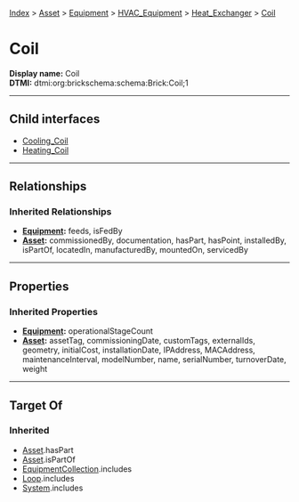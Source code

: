 [Index](../../../../../index.md) > [Asset](../../../../Asset.md) > [Equipment](../../../Equipment.md) > [HVAC_Equipment](../../HVAC_Equipment.md) > [Heat_Exchanger](../Heat_Exchanger.md) > [Coil](#)
# Coil

**Display name:** Coil<br />
**DTMI:** dtmi:org:brickschema:schema:Brick:Coil;1

---

## Child interfaces
* [Cooling_Coil](Cooling_Coil/Cooling_Coil.md)
* [Heating_Coil](Heating_Coil/Heating_Coil.md)

---

## Relationships

### Inherited Relationships
* **[Equipment](../../../Equipment.md):** feeds, isFedBy
* **[Asset](../../../../Asset.md):** commissionedBy, documentation, hasPart, hasPoint, installedBy, isPartOf, locatedIn, manufacturedBy, mountedOn, servicedBy

---

## Properties

### Inherited Properties
* **[Equipment](../../../Equipment.md):** operationalStageCount
* **[Asset](../../../../Asset.md):** assetTag, commissioningDate, customTags, externalIds, geometry, initialCost, installationDate, IPAddress, MACAddress, maintenanceInterval, modelNumber, name, serialNumber, turnoverDate, weight

---

## Target Of
### Inherited
* [Asset](../../../../Asset.md).hasPart
* [Asset](../../../../Asset.md).isPartOf
* [EquipmentCollection](../../../../../Collection/EquipmentCollection.md).includes
* [Loop](../../../../../Collection/Loop/Loop.md).includes
* [System](../../../../../Collection/System/System.md).includes
